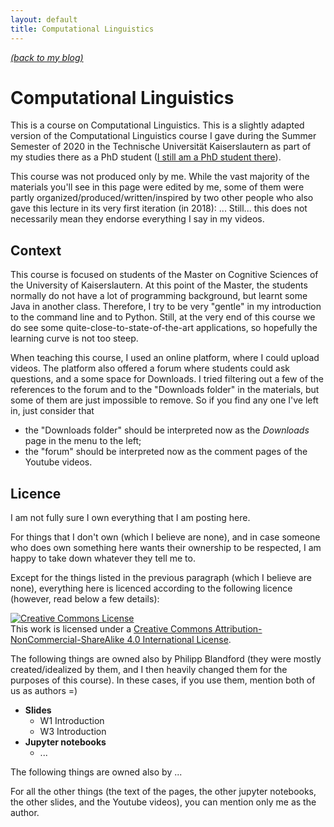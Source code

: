 ```yaml
---
layout: default
title: Computational Linguistics
---
```


[_(back to my blog)_](https://jcbgamboa.github.io)

# Computational Linguistics

This is a course on Computational Linguistics. This is a slightly adapted
version of the Computational Linguistics course I gave during the Summer
Semester of 2020 in the Technische Universität Kaiserslautern as part of my
studies there as a PhD student
([I still am a PhD student there](https://jcbgamboa.github.io/public/pages/about/)).

This course was not produced only by me. While the vast majority of the
materials you'll see in this page were edited by me, some of
them were partly organized/produced/written/inspired by
two other people who also gave this lecture in its very first iteration
(in 2018): ...
Still... this does not necessarily mean they endorse everything I say in
my videos.


Context
-------

This course is focused on students of the Master on Cognitive Sciences of
the University of Kaiserslautern. At this point of the Master, the students
normally do not have a lot of programming background, but learnt some Java
in another class. Therefore, I try to be very "gentle" in my introduction
to the command line and to Python. Still, at the very end of this course
we do see some quite-close-to-state-of-the-art applications, so hopefully
the learning curve is not too steep.

When teaching this course, I used an online platform, where I could upload
videos. The platform also offered a forum where students could ask
questions, and a some space for Downloads.
I tried filtering out a few of the references to the
forum and to the "Downloads folder" in the materials, but some of them are
just impossible to remove. So if you find any one I've left in, just
consider that
 * the "Downloads folder" should be interpreted now as the _Downloads_ page
   in the menu to the left;
 * the "forum" should be interpreted now as the comment pages of the
   Youtube videos.



Licence
-------

I am not fully sure I own everything that I am posting here.

For things that I don't own (which I believe are none),
and in case someone who does own something here wants their ownership to be
respected, I am happy to take down whatever they tell me to.

Except for the things listed in the previous paragraph
(which I believe are none), everything here
is licenced according to the following licence (however, read below a few
details):

<a rel="license" href="http://creativecommons.org/licenses/by-nc-sa/4.0/"><img alt="Creative Commons License" style="border-width:0" src="https://i.creativecommons.org/l/by-nc-sa/4.0/88x31.png" /></a><br />This work is licensed under a <a rel="license" href="http://creativecommons.org/licenses/by-nc-sa/4.0/">Creative Commons Attribution-NonCommercial-ShareAlike 4.0 International License</a>.


The following things are owned also by Philipp Blandford (they were mostly
created/idealized by them, and I then heavily changed them for the purposes
of this course).
In these cases, if you use them, mention both of us as authors =)

 * **Slides**
    * W1 Introduction
    * W3 Introduction
 * **Jupyter notebooks**
    * ...

The following things are owned also by ...


For all the other things (the text of the pages, the other jupyter
notebooks, the other slides, and the Youtube videos), you can mention only me
as the author.


